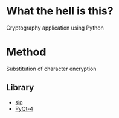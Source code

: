 # What the hell is this? 
Cryptography application using Python

# Method
Substitution of character encryption

## Library
* [sip](https://pypi.python.org/pypi/SIP)
* [PyQt-4](http://www.riverbankcomputing.com/software/pyqt/download)

